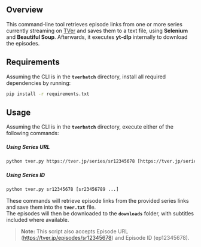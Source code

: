 ## Overview

This command-line tool retrieves episode links from one or more series currently streaming on [TVer](https://tver.jp/) and saves them to a text file, using **Selenium** and **Beautiful Soup**. Afterwards, it executes **yt-dlp** internally to download the episodes.

## Requirements

Assuming the CLI is in the **`tverbatch`** directory, install all required dependencies by running:

```sh
pip install -r requirements.txt
```

## **Usage**

Assuming the CLI is in the **`tverbatch`** directory, execute either of the following commands:

##### Using Series URL

```sh
python tver.py https://tver.jp/series/sr12345678 [https://tver.jp/series/sr23456789 ...]
```

##### Using Series ID

```sh
python tver.py sr12345678 [sr23456789 ...]
```

These commands will retrieve episode links from the provided series links and save them into the **`tver.txt`** file.
\
The episodes will then be downloaded to the **`downloads`** folder, with subtitles included where available.

> **Note:** This script also accepts Episode URL (https://tver.jp/episodes/sr12345678) and Episode ID (ep12345678).